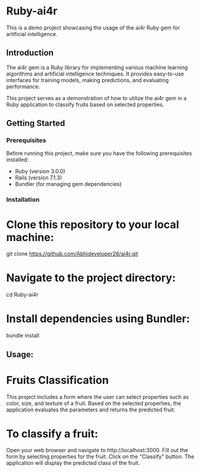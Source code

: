 # Ruby-ai4r

This is a demo project showcasing the usage of the ai4r Ruby gem for artificial intelligence.

## Introduction

The ai4r gem is a Ruby library for implementing various machine learning algorithms and artificial intelligence techniques. It provides easy-to-use interfaces for training models, making predictions, and evaluating performance.

This project serves as a demonstration of how to utilize the ai4r gem in a Ruby application to classify fruits based on selected properties.

## Getting Started

### Prerequisites

Before running this project, make sure you have the following prerequisites installed:

- Ruby (version 3.0.0)
- Rails (version 7.1.3)
- Bundler (for managing gem dependencies)

### Installation

# Clone this repository to your local machine:
git clone https://github.com/Abhideveloper28/ai4r.git

# Navigate to the project directory:
cd Ruby-ai4r

# Install dependencies using Bundler:
bundle install

## Usage: 

# Fruits Classification
This project includes a form where the user can select properties such as color, size, and texture of a fruit. Based on the selected properties, the application evaluates the parameters and returns the predicted fruit.

# To classify a fruit:

Open your web browser and navigate to http://localhost:3000.
Fill out the form by selecting properties for the fruit.
Click on the "Classify" button.
The application will display the predicted class of the fruit.